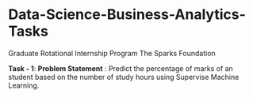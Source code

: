 # Data-Science-Business-Analytics-Tasks
Graduate Rotational Internship Program The Sparks Foundation

**Task - 1**:  __Problem Statement__ : Predict the percentage of marks of an student based on the number of
study hours using Supervise Machine Learning.
